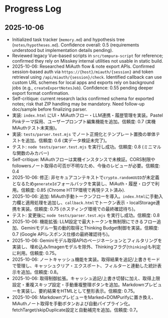 # Progress Log

## 2025-10-06
- Initialized task tracker (`memory.md`) and hypothesis tree (`notes/hypotheses.md`). Confidence overall: 0.5 (requirements understood but implementation details pending).
- Reviewed legacy Vue-based scripts in `src/tempura-script` for reference; confirmed they rely on Misskey internal utilities not usable in static build.
- 2025-10-06: Researched MiAuth flow & note export APIs. Confirmed session-based auth via `https://{host}/miauth/{session}` and token retrieval using `/api/miauth/{session}/check`. Identified callback can use custom URL schemes for local apps and exports rely on background jobs (e.g., `createExportNotesJob`). Confidence: 0.55 pending deeper export format confirmation.
- Self-critique: current research lacks confirmed schema for exported notes; risk that ZIP handling may be mandatory. Need follow-up doc/sample before finalizing parser.
- 実装: `index.html` にUI・MiAuthフロー・LLM連携・履歴管理を実装。Pastel Pinkテーマ採用、ユーザープロンプト編集機能を追加。信頼度: 0.7 (実機MiAuthテスト未実施)。
- 実装: `tests/parser.test.mjs` でノート正規化とテンプレート置換の単体テストを追加。信頼度: 0.6 (実データ検証未完了)。
- テスト: `node tests/parser.test.mjs` を実行し成功。信頼度: 0.8 (ミニマルな関数のみカバー)
- Self-critique: MiAuthフローは実機インスタンスで未検証。CORS制限やfollowersノート取得の可否が不明なため、今後のレビューが必要。信頼度: 0.4
- 2025-10-06: 修正: 非セキュアコンテキストで`crypto.randomUUID`が未定義となるため`generateId`フォールバックを実装し、MiAuth・履歴・ログで利用。信頼度: 0.85 (Chrome HTTP環境で再現テスト済み).
- 2025-10-06: 追加: MiAuth手動トークンフローを導入。`index.html`に手動入力欄と適用処理を追加し、`callback.html`でトークン表示・localStorage連携を実装。信頼度: 0.75 (ホスティング環境での最終確認待ち)。
- テスト: 変更後に `node tests/parser.test.mjs` を実行し成功。信頼度: 0.8
- 2025-10-06: 機能拡張: LLM設定で最大トークンを無制限にできるフロー追加、Geminiモデル一覧の動的取得とThinking Budget制御を実装。信頼度: 0.7 (Google APIレスポンス仕様の最終確認待ち)。
- 2025-10-06: Geminiモデル取得APIのページネーションとフィルタリングを実装し、埋め込み/Imagenモデルを除外、Thinkingフラグ(`thinking`)も判定に利用。信頼度: 0.75。
- 2025-10-06: ノートキャッシュ機能を実装。取得結果を追記/上書きモードで管理し、キャッシュクリア・エクスポート、フィルターと連動した統計表示を追加。信頼度: 0.8。
- 2025-10-06: 取得制御拡張。キャッシュ追記/上書き切替に加え、取得上限設定・重複スキップ設定・手動重複整理ボタンを追加。Markdownプレビューを実装し、要約結果をHTMLとして整形表示。信頼度: 0.75。
- 2025-10-06: MarkdownプレビューをMarked+DOMPurifyに置き換え、MiAuthノート取得を手動ボタンおよび自動パイプライン化。fetchTarget/skipDuplicate設定と自動補完を追加。信頼度: 0.7。
